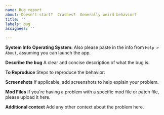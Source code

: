 ```yaml
---
name: Bug report
about: Doesn't start?  Crashes?  Generally weird behavior?
title: ''
labels: bug
assignees: ''

---
```


**System Info**
**Operating System:**
Also please paste in the info from `Help > About`, assuming you can launch the app.

**Describe the bug**
A clear and concise description of what the bug is.

**To Reproduce**
Steps to reproduce the behavior:

**Screenshots**
If applicable, add screenshots to help explain your problem.

**Mod Files**
If you're having a problem with a specific mod file or patch file, please upload it here.

**Additional context**
Add any other context about the problem here.
